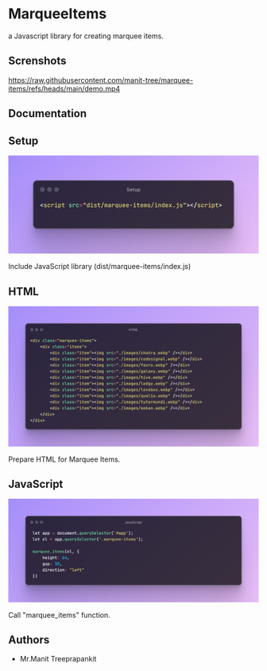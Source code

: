 
# MarqueeItems

a Javascript library for creating marquee items.

## Screnshots

https://raw.githubusercontent.com/manit-tree/marquee-items/refs/heads/main/demo.mp4


## Documentation


## Setup

![Setup](https://raw.githubusercontent.com/manit-tree/marquee-items/refs/heads/main/Setup.png)

Include JavaScript library (dist/marquee-items/index.js)

## HTML

![HTML](https://raw.githubusercontent.com/manit-tree/marquee-items/refs/heads/main/HTML.png)

Prepare HTML for Marquee Items. 

## JavaScript
![JavaScript](https://raw.githubusercontent.com/manit-tree/marquee-items/refs/heads/main/JavaScript.png)

Call "marquee_items" function.
## Authors

- Mr.Manit Treeprapankit

